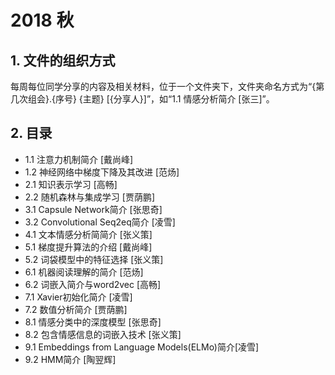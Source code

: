 # 2018 秋

## 1. 文件的组织方式

每周每位同学分享的内容及相关材料，位于一个文件夹下，文件夹命名方式为“{第几次组会}.{序号} {主题} [{分享人}]”，如“1.1 情感分析简介 [张三]”。

## 2. 目录

- 1.1 注意力机制简介 [戴尚峰]
- 1.2 神经网络中梯度下降及其改进 [范炀]
- 2.1 知识表示学习 [高畅]
- 2.2 随机森林与集成学习 [贾荫鹏]
- 3.1 Capsule Network简介 [张思奇]
- 3.2 Convolutional Seq2eq简介 [凌雪]
- 4.1 文本情感分析简简介 [张义策]
- 5.1 梯度提升算法的介绍 [戴尚峰]
- 5.2 词袋模型中的特征选择 [张义策]
- 6.1 机器阅读理解的简介 [范炀]
- 6.2 词嵌入简介与word2vec [高畅]
- 7.1 Xavier初始化简介 [凌雪]
- 7.2 数值分析简介 [贾荫鹏]
- 8.1 情感分类中的深度模型 [张思奇]
- 8.2 包含情感信息的词嵌入技术 [张义策]
- 9.1 Embeddings from Language Models(ELMo)简介[凌雪]
- 9.2 HMM简介 [陶翌辉]
